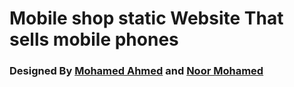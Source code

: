 # Mobile shop static Website That sells mobile phones
### Designed By [Mohamed Ahmed](https://www.linkedin.com/in/0xmohomiester/) and [Noor Mohamed](https://www.linkedin.com/in/noor-eldin-mohamed-81b004248/)
